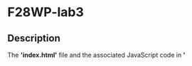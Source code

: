 # F28WP-lab3

## Description
The **'index.html'** file and the associated JavaScript code in **'<script>'** tag creates a simple slideshow on the webpage. the slideshow automatically cycles through a set of images specified in the JavaScript code.

## Files included
1. **'index.html'**: The HTML file that defines the structure of the webpage and includes the JS code.
1. **'<script>'**: The JavaScript code that runs the image slideshow.
1. **Image Files**: The slideshow relies on the set of image files _(1.jpeg, 2.jpeg, ..., 8.jpeg)_ specified in the **'imgPaths'** array in **'<script>'** tag. These images are to be stored in the same folder named "_images_" relative to the HTML file.

